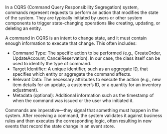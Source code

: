 In a CQRS (Command Query Responsibility Segregation) system, commands represent requests to perform an action that modifies 
the state of the system. They are typically initiated by users or other system components to trigger state-changing 
operations like creating, updating, or deleting an entity.

A command in CQRS is an intent to change state, and it must contain enough information to execute that change. 
This often includes:

* Command Type: The specific action to be performed (e.g., CreateOrder, UpdateAccount, CancelReservation). In our case, the
class itself can be used to identify the type of command.
* Target Identifier: A unique identifier, such as an aggregate ID, that specifies which entity or aggregate the command affects.
* Relevant Data: The necessary attributes to execute the action (e.g., new item details for an update, a customer’s ID, 
or a quantity for an inventory adjustment).
* Metadata (optional): Additional information such as the timestamp of when the command was issued or the user who initiated it.

Commands are imperative—they signal that something must happen in the system. After receiving a command, the system 
validates it against business rules and then executes the corresponding logic, often resulting in new events that record 
the state change in an event store.